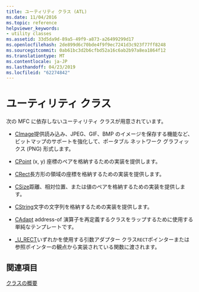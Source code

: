 ```yaml
---
title: ユーティリティ クラス (ATL)
ms.date: 11/04/2016
ms.topic: reference
helpviewer_keywords:
- utility classes
ms.assetid: 33d5da9d-89a5-49f9-a873-a26499299d17
ms.openlocfilehash: 2de899d6c70bde4f9f9ec7241d3c923f77ff8248
ms.sourcegitcommit: 0ab61bc3d2b6cfbd52a16c6ab2b97a8ea1864f12
ms.translationtype: MT
ms.contentlocale: ja-JP
ms.lasthandoff: 04/23/2019
ms.locfileid: "62274842"
---
```

# <a name="utility-classes"></a>ユーティリティ クラス

次の MFC に依存しないユーティリティ クラスが用意されています。

- [CImage](../atl-mfc-shared/reference/cimage-class.md)提供読み込み、JPEG、GIF、BMP のイメージを保存する機能など、ビットマップのサポートを強化して、ポータブル ネットワーク グラフィックス (PNG) 形式します。

- [CPoint](../atl-mfc-shared/reference/cpoint-class.md) (x, y) 座標のペアを格納するための実装を提供します。

- [CRect](../atl-mfc-shared/reference/crect-class.md)長方形の領域の座標を格納するための実装を提供します。

- [CSize](../atl-mfc-shared/reference/csize-class.md)距離、相対位置、または値のペアを格納するための実装を提供します。

- [CString](../atl-mfc-shared/reference/cstringt-class.md)文字の文字列を格納するための実装を提供します。

- [CAdapt](../atl/reference/cadapt-class.md) address-of 演算子を再定義するクラスをラップするために使用する単純なテンプレートです。

- [_U_RECT](../atl/reference/u-rect-class.md)いずれかを使用する引数アダプター クラス`RECT`ポインターまたは参照ポインターの観点から実装されている関数に渡されます。

## <a name="see-also"></a>関連項目

[クラスの概要](../atl/atl-class-overview.md)

